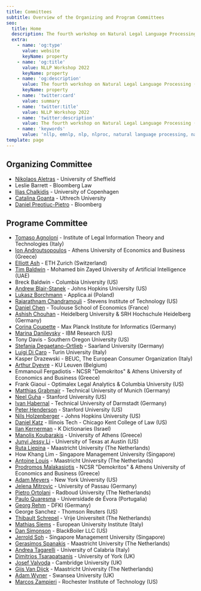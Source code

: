 ```yaml
---
title: Committees
subtitle: Overview of the Organizing and Program Committees
seo:
  title: Home
  description: The fourth workshop on Natural Legal Language Processing (NLLP 2022) explores methods and applications of Natural Language Processing for the Legal Domain by focusing on legal text and text with legal significance. Co-located with EMNLP 2022.
  extra:
    - name: 'og:type'
      value: website
      keyName: property
    - name: 'og:title'
      value: NLLP Workshop 2022
      keyName: property
    - name: 'og:description'
      value: The fourth workshop on Natural Legal Language Processing (NLLP 2022) explores methods and applications of Natural Language Processing for the Legal Domain by focusing on legal text and text with legal significance. Co-located with EMNLP 2022.
      keyName: property
    - name: 'twitter:card'
      value: summary
    - name: 'twitter:title'
      value: NLLP Workshop 2022
    - name: 'twitter:description'
      value: The fourth workshop on Natural Legal Language Processing (NLLP 2022) explores methods and applications of Natural Language Processing for the Legal Domain by focusing on legal text and text with legal significance. Co-located with EMNLP 2022.
    - name: 'keywords'
      value: 'nllp, emnlp, nlp, nlproc, natural language processing, natural legal language processing, legal text, legal domain language'
template: page
---
```


## Organizing Committee 

- [Nikolaos Aletras](http://nikosaletras.com) - University of Sheffield
- Leslie Barrett - Bloomberg Law
- [Ilias Chalkidis](https://iliaschalkidis.github.io/) - University of Copenhagen 
- [Catalina Goanta](https://www.uu.nl/staff/ECGoanta) - Uthrech University
- [Daniel Preotiuc-Pietro](http://www.preotiuc.ro) - Bloomberg

## Programe Committee

- [Tomaso Agnoloni](http://www.ittig.cnr.it/en/persone/ricerca/tommaso-agnoloni/) - Institute of Legal Information Theory and Technologies (Italy)
- [Ion Androutsopoulos](https://www2.aueb.gr/users/ion/) - Athens University of Economics and Business (Greece)
- [Elliott Ash](https://elliottash.com/) - ETH Zurich (Switzerland)
- [Tim Baldwin](https://people.eng.unimelb.edu.au/tbaldwin/) - Mohamed bin Zayed University of Artificial Intelligence (UAE)
- Breck Baldwin - Columbia University (US)
- [Andrew Blair-Stanek](https://www.law.umaryland.edu/Directory/profile.asp?id=893) - Johns Hopkins University (US)
- [Lukasz Borchmann](https://borchmann.ai/) - Applica.ai (Poland)
- [Rajarathnam Chandramouli](http://www.mouli.me/) - Stevens Institute of Technology (US)
- [Daniel Chen](http://users.nber.org/~dlchen/) - Toulouse School of Economics (France)
- [Ashish Chouhan](https://www.srh-hochschule-heidelberg.de/hochschule/hochschulteam/ashish-chouhan) -	Heidelberg University & SRH Hochschule Heidelberg (Germany)
- [Corina Coupette](https://people.mpi-inf.mpg.de/~coupette/) - Max Planck Institute for Informatics (Germany)
- [Marina Danilevsky](http://marinadanilevsky.com/) - IBM Research (US)
- Tony Davis - Southern Oregon University (US)
- [Stefania Degaetano-Ortlieb](https://stefaniadegaetano.com/) - Saarland University (Germany)
- [Luigi Di Caro](https://luigidicaro.me/) - Turin University (Italy)
- Kasper Drazewski - BEUC, The European Consumer Organization (Italy)
- [Arthur Dyevre](https://www.law.kuleuven.be/pub/en/staff/00090833) - KU Leuven (Belgium)
- Emmanouil Fergadiotis - NCSR "Demokritos" & Athens University of Economics and Business (Greece)
- Frank Giaoui - Optimalex Legal Analytics & Columbia University (US)
- [Matthias Grabmair](https://www.andrew.cmu.edu/user/mgrabmai/) - Technical University of Munich (Germany)
- [Neel Guha](http://www.neelguha.com/) - Stanford University (US)
- [Ivan Habernal](https://www.trusthlt.org/) - Technical University of Darmstadt (Germany)
- [Peter Henderson](https://www.peterhenderson.co/) - Stanford University (US)
- [Nils Holzenberger](https://www.cs.jhu.edu/~nholzen1/) - Johns Hopkins University (US)
- [Daniel Katz](https://www.danielmartinkatz.com/) - Illinois Tech - Chicago Kent College of Law (US)
- [Ilan Kernerman](http://www.elexicography.eu/portfolio-item/kernerman/) - K Dictionaries (Israel)
- [Manolis Koubarakis](http://cgi.di.uoa.gr/~koubarak/) - University of Athens (Greece)
- [Junyi Jessy Li](https://liberalarts.utexas.edu/linguistics/faculty/jl67946) - University of Texas at Austin (US)
- [Ruta Liepina](https://www.maastrichtuniversity.nl/p70067150) - Maastricht University (The Netherlands)
- How Khang Lim - Singapore Management University (Singapore)
- [Antoine Louis](https://www.maastrichtuniversity.nl/p70072559) - Maastricht University (The Netherlands)
- [Prodromos Malakasiotis](http://pages.cs.aueb.gr/~rulller/) - NCSR "Demokritos" & Athens University of Economics and Business (Greece)
- [Adam Meyers](https://nlp.cs.nyu.edu/people/meyers.html) - New York University (US)
- [Jelena Mitrovic](http://jelena.mitrovic.rs/) - University of Passau (Germany)
- [Pietro Ortolani](http://www.pietroortolani.com/) - Radboud University (The Netherlands)
- [Paulo Quaresma](http://www.di.uevora.pt/~pq/) - Universidade de Évora (Portugalia)
- [Georg Rehm](http://georg-re.hm/) - DFKI (Germany)
- George Sanchez - Thomson Reuters (US)
- [Thibault Schrepel](https://thibaultschrepel.com/en/)	- Vrije Universiteit (The Netherlands)
- [Mathias Siems](https://www.eui.eu/people?id=mathias-siems) - European University Institute (Italy)
- [Dan Simonson](http://thedansimonson.com/) - BlackBoiler LLC (US)
- [Jerrold Soh](https://www.linkedin.com/in/jerroldsoh/?originalSubdomain=sg) - Singapore Management University (Singapore)
- [Gerasimos Spanakis](https://dke.maastrichtuniversity.nl/jerry.spanakis/welcome-to-my-personal-website/contact-2/) - Maastricht University (The Netherlands)
- [Andrea Tagarelli](http://people.dimes.unical.it/andreatagarelli/) - University of Calabria (Italy)
- [Dimitrios Tsarapatsanis](https://www.sheffield.ac.uk/law/staff/dtsarapatsanis) - University of York (UK)
- [Josef Valvoda](https://valvoda.github.io/) - Cambridge University (UK)
- [Gijs Van Dijck](https://www.maastrichtuniversity.nl/gijs.vandijck) - Maastricht University (The Netherlands)
- [Adam Wyner](http://www.swansea.ac.uk/staff/law/adamwyner/) - Swansea University (UK)
- [Marcos Zampieri](https://mzampieri.com/) - Rochester Institute of Technology (US) 
